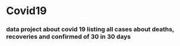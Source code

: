 # Covid19
<h3>data project about covid 19 listing all cases about deaths, recoveries and confirmed of 30 in 30 days</h3>
